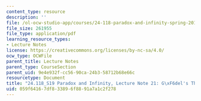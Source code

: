 ```yaml
---
content_type: resource
description: ''
file: /ol-ocw-studio-app/courses/24-118-paradox-and-infinity-spring-2019/059f64167df833896f8891a7a1c2f278_MIT24_118S19_LecNote21.pdf
file_size: 261955
file_type: application/pdf
learning_resource_types:
- Lecture Notes
license: https://creativecommons.org/licenses/by-nc-sa/4.0/
ocw_type: OCWFile
parent_title: Lecture Notes
parent_type: CourseSection
parent_uid: 9e4e932f-cc56-90ca-24b3-58712b68e66c
resourcetype: Document
title: "24.118_S19 Paradox and Infinity, Lecture Note 21: G\xF6del's Theorem II"
uid: 059f6416-7df8-3389-6f88-91a7a1c2f278
---
```

